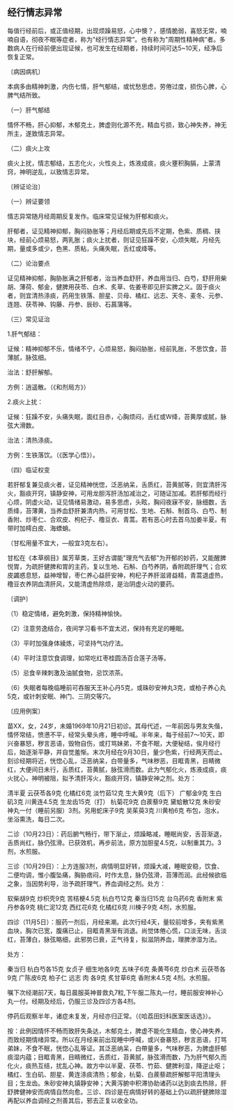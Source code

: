 ## 经行情志异常

每值行经前后，或正值经期，出现烦躁易怒，心中懊？，感情脆弱，喜怒无常，喃喃自语，彻夜不眠等症者，称为"经行情志异常”。也有称为"周期性精神病”者。多数病人在行经前便出现证候，也可发生在经期者，持续时间可达5~10天，经净后恢复正常。

〔病因病机〕

本病多由精神刺激，内伤七情，肝气郁结，或忧愁思虑，劳倦过度，损伤心脾，心脾气结所致。

（一）肝气郁结

情怀不畅，肝心抑郁，木郁克土，脾虚则化源不充，精血亏损，致心神失养，神无所主，遂致情志异常。

（二）痰火上攻

痰火上扰，情志郁结，五志化火，火性炎上，炼液成痰，痰火壅积胸膈，上蒙清窍，神明逆乱，以致情志异常。

〔辨证论治〕

（一）辨证要领

情志异常随月经周期反复发作。临床常见证候为肝郁和痰火。

肝郁者，证见精神抑郁，胸闷胁胀等；月经后期或先后不定期，色紫、质稠、挟块，经前心烦易怒，两乳胀；痰火上扰者，则证见狂躁不安，心烦失眠，月经先期，量或多或少，色黑、质粘，头痛失眠，舌红或绛等。

（二）论治要点

证见精神抑郁，胸胁胀满之肝郁者，治当养血舒肝，养血用当归、白芍，舒肝用柴胡、薄荷、郁金，健脾用茯苓、白术、炙草、佐姜枣即见肝实脾之义。固于痰火者，则宜清热涤痰，药用生铁落、胆星、贝母、橘红、远志、天冬、麦冬、元参、连翘、茯苓神、钩藤、丹参、辰砂、石菖蒲等。

（三）常见证治

1.肝气郁结：

证候：精神抑郁不乐，情绪不宁，心烦易怒，胸闷胁胀，经前乳胀，不思饮食，苔薄腻，脉弦细。

治法：舒肝解郁。

方例：逍遥散。（《和剂局方》）

2.痰火上扰：

证候：狂躁不安，头痛失眠，面红目赤，心胸烦闷，舌红或W绛，苔黄厚或腻，脉弦大滑数。

治法：清热涤痰。

方例：生铁落饮。（《医学心悟》）。

（四）临证权变

若肝郁复兼见痰火者，证见精神恍惚，泛恶纳呆，舌质红，苔黄腻等，则宜清肝泻火，豁痰开窍，镇静安神，可用龙胆泻肝汤加减治之，可随证加减。若肝郁而经行心烦，阴虚火动，证见情绪易激动，易多思虑，头眩，胸闷夜寐不安，脉细数，舌质绛，苔薄黄，当养血舒肝兼清内热，可用甘松、生地、石斛、制首乌、白芍、制香附、炒枣仁、合欢皮、枸杞子、穞豆衣、青蒿。若有恶心时去首乌加姜半夏。有带时加樗白皮、海螵蛸。

（甘松用量不宜大，—般宜3克左右）。

甘松在《本草纲目》属芳草类，王好古谓能"理充气去郁”为开郁的妙药，又能醒脾悦胃，为疏肝健脾和胃的主药，复以生地、石斛、白芍养阴，香附疏肝理气；合欢皮蠲惑息怒，益神增智，枣仁养心益肝安神，枸杞子养肝滋肾益精，青蒿退虚热，穞豆衣养阴血清肝风，又能清虚热除烦，是治阴虚火动的要药。

〔调护〕

（1）稳定情绪，避免刺激，保持精神愉快。

（2）注意劳逸结合，夜间学习看书不宜太迟，保持有充足的睡眠。

（3）平时加强身体綾炼，可坚持气功疗法。

（4）平时注意饮食调理，如常吃红枣桂圆汤百合莲子汤等。

（5）忌食辛辣刺激及油腻食物，忌饮浓茶。

（6）失眠者每晚临睡前可吞服天王补心丹5克，或硃砂安神丸3克，或柏子养心丸5克，或针刺安眠、神门、三阴交等穴。

〔应用例案〕

苗XX，女，24岁，未婚1969年10月21日初诊。其母代述，一年前因与男友失偕，情怀常结，愤懑不平，经常头晕头疼，睡中呼喊。半年来，每于经前7〜10天，即兴奋暴怒，秽言恶语，毁物自伤，或打骂妹弟，不食不眠，大便秘结，俟月经行后，始逐渐平静，并自觉羞惭。末次月经在9月30日，量少色紫，行经两天而止。刻诊经期将近，恍惚心乱，泛恶纳呆，白带量多，气味秽恶，目眶青黑，目睛微红，大便间日未行，舌质红，苔黄腻，脉弦滑而数。此为气郁化火，炼液成痰，痰火扰心，神明被阻，拟予清肝泻火，豁痰开窍，镇静安神之剂。处方：

清半夏    云茯苓各9克    化橘红6克    淡竹茹12克    生大黄9克（后下）    广郁金9克    生白矶3克     川黄连4.5克    生龙齿15克（打）   杭菊花9克    白蒺藜9克    黛蛤散12克    朱砂安神丸一付（睡前另服）3剂。另用蛇床子9克    吴茱萸3克    川黄柏6克    布包，泡水，坐浴熏洗，每日二次。

二诊（10月23日）：药后腑气畅行，带下渐止，烦躁略减，睡眠尚安，舌苔渐退，舌质尚红，脉仍弦滑。已获效机，再步前法，原方加胆星4.5克，以制重其力。3剂，水煎服。

三诊（10月29日）：上方连服3剂，病情明显好转，烦躁大减，睡眠安稳，饮食、二便均调，惟小腹坠痛，胸胁痞闷，时作太息，脉仍弦滑，苔薄而润。此经候欲临之象，当因势利导，治予疏肝理气，养血调经之剂。处方：

软柴胡9克    炒枳壳9克    苦桔梗4.5克    杭白芍12克    秦当归15克    台乌药6克     香附末    紫丹参各9克    桃仁泥12克    西红花6克    化橘红6克    川楝子9克    4剂，水煎服。

四诊（11月5日）：服药一剂后，月经来潮。此次行经4天，量较前增多，夹有紫黑血块，胸次已宽，腹痛已止，目眶青黑渐有消退。尚觉体倦心慌，口淡无味，舌淡红，苔薄白，脉弦略细，此邪势已衰，正气待复，拟滋阴养血，理脾渗湿为法。

处方：

秦当归    杭白芍各15克    女贞子    细生地各9克    五味子6克    条黄芩6克     炒白术   云茯苓各9克    广陈皮6克    柏子仁    远志    肉   各9克    炙甘草6克    香附末4.5克    4剂。水煎服。

嘱下次经潮前7天，每日晨服英神普救丸7粒,下午服二陈丸—付，睡前服安神补心丸一付。经期及经后，仍服三诊及四诊方各4剂。

停药后观察半年，诸症未复发，月经亦归正常。（《哈荔田妇科医案医话选》）。

按：此例因情怀不畅而致肝失条达，木郁克土，脾虚不能化生精血，使心神失养，而致经期情绪异常。所以在月经来前出现睡中呼喊，或兴奋暴怒，秽言恶语，打骂弟妹，不食不眠，恍惚心乱等证。其泛恶纳呆，白帶量多，气味秽恶，为脾虚肝郁痰湿内蕴；目眶青黑，目睛微红，舌质红，苔黄腻，脉弦滑而数，乃为肝气郁久而化火，痰热互结，扰乱心神。故方中以半夏、茯苓、竹茹、健脾利湿，降逆止呕；橘红、生白矶、胆星、黄连涤痰清热；郁金，杭菊、白蒺藜疏肝解郁平阳清理头目；生龙齿。朱砂安神丸镇静安神；大黄泻腑中积滞协助诸药以达到痰去热除，肝舒脾健神安而病情自然向愈。三诊、四诊是在病情好转的基础上仍以疏肝健脾除湿再配以养血调经之剂善其后，邪去正复以收全功。

